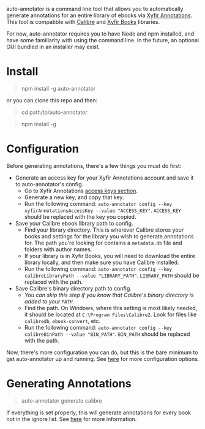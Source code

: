 auto-annotator is a command line tool that allows you to automatically generate annotations for an entire library of ebooks via [Xyfir Annotations](https://annotations.xyfir.com/). This tool is compatible with [Calibre](https://calibre-ebook.com/) and [Xyfir Books](https://books.xyfir.com/) libraries.

For now, auto-annotator requires you to have Node and npm installed, and have some familiarity with using the command line. In the future, an optional GUI bundled in an installer may exist.

# Install

> npm install -g auto-annotator

or you can clone this repo and then:

> cd path/to/auto-annotator

> npm install -g

# Configuration

Before generating annotations, there's a few things you must do first:

- Generate an access key for your Xyfir Annotations account and save it to auto-annotator's config.
  - Go to Xyfir Annotations [access keys section](https://annotations.xyfir.com/account/access-keys).
  - Generate a new key, and copy that key.
  - Run the following command: `auto-annotator config --key xyfirAnnotationsAccessKey --value "ACCESS_KEY"`. `ACCESS_KEY` should be replaced with the key you copied.
- Save your Calibre ebook library path to config.
  - Find your library directory. This is wherever Calibre stores your books and settings for the library you wish to generate annotations for. The path you're looking for contains a `metadata.db` file and folders with author names.
  - If your library is in Xyfir Books, you will need to download the entire library locally, and then make sure you have Calibre installed.
  - Run the following command: `auto-annotator config --key calibreLibraryPath --value "LIBRARY_PATH"`. `LIBRARY_PATH` should be replaced with the path.
- Save Calibre's binary directory path to config.
  - *You can skip this step if you know that Calibre's binary directory is added to your `PATH`*.
  - Find the path. On Windows, where this setting is most likely needed, it should be located at `C:\Program Files\Calibre2`. Look for files like `calibredb`, `ebook-convert`, etc.
  - Run the following command: `auto-annotator config --key calibreBinPath --value "BIN_PATH"`. `BIN_PATH` should be replaced with the path.

Now, there's more configuration you can do, but this is the bare minimum to get auto-annotator up and running. See [here](https://github.com/Xyfir/auto-annotator/blob/master/DOCS.md) for more configuration options.

# Generating Annotations

> auto-annotator generate calibre

If everything is set properly, this will generate annotations for every book not in the ignore list. See [here](https://github.com/Xyfir/auto-annotator/blob/master/DOCS.md) for more information.